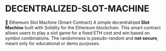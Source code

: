 # DECENTRALIZED-SLOT-MACHINE
🎰 Ethereum Slot Machine (Smart Contract)  A simple decentralized **Slot Machine** built with Solidity for the Ethereum blockchain. This smart contract allows users to play a slot game for a fixed ETH cost and win based on symbol combinations. The randomness is pseudo-random and **not secure**, meant only for educational or demo purposes.  
